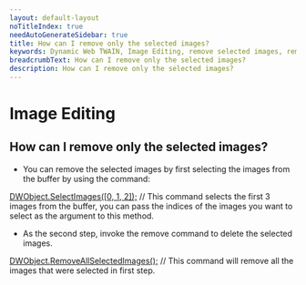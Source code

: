 ```yaml
---
layout: default-layout
noTitleIndex: true
needAutoGenerateSidebar: true
title: How can I remove only the selected images?
keywords: Dynamic Web TWAIN, Image Editing, remove selected images, remove specific images
breadcrumbText: How can I remove only the selected images?
description: How can I remove only the selected images?
---
```


# Image Editing

## How can I remove only the selected images?

- You can remove the selected images by first selecting the images from the buffer by using the command:

<a href="https://www.dynamsoft.com/web-twain/docs/info/api/WebTwain_Buffer.html?ver=latest#selectimages" target="_blank">DWObject.SelectImages([0, 1, 2]);</a> // This command selects the first 3 images from the buffer, you can pass the indices of the images you want to select as the argument to this method.

- As the second step, invoke the remove command to delete the selected images.

<a href="https://www.dynamsoft.com/web-twain/docs/info/api/WebTwain_Buffer.html?ver=latest#removeallselectedimages" target="_blank">DWObject.RemoveAllSelectedImages();</a> // This command will remove all the images that were selected in first step.
